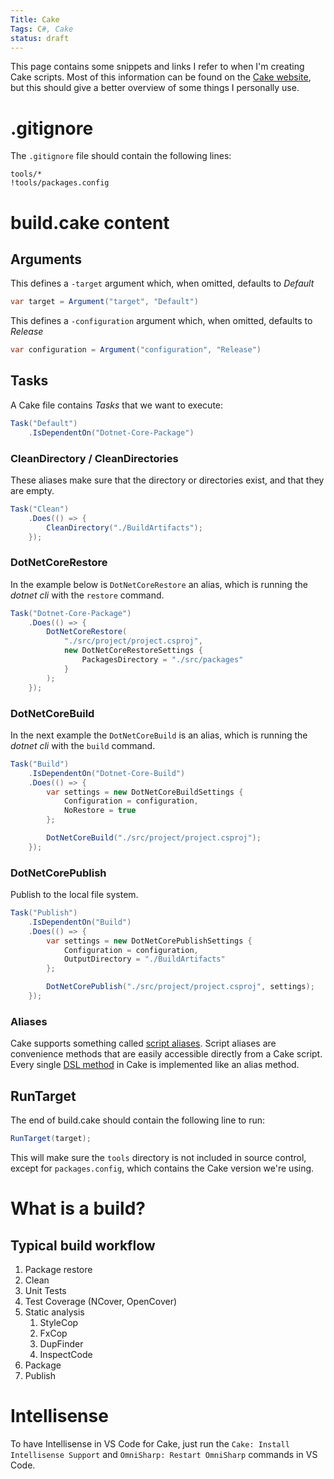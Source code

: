 ```yaml
---
Title: Cake
Tags: C#, Cake
status: draft
---
```


This page contains some snippets and links I refer to when I'm creating Cake scripts.
Most of this information can be found on the [Cake website](https://cakebuild.net/),
but this should give a better overview of some things I personally use.

# .gitignore

The  `.gitignore` file should contain the following lines:

```plaintext
tools/*
!tools/packages.config
```

# build.cake content

## Arguments

This defines a `-target` argument which, when omitted, defaults to _Default_

```csharp
var target = Argument("target", "Default")
```

This defines a `-configuration` argument which, when omitted, defaults to _Release_

```csharp
var configuration = Argument("configuration", "Release")
```

## Tasks

A Cake file contains _Tasks_ that we want to execute:

```csharp
Task("Default")
    .IsDependentOn("Dotnet-Core-Package")
```

### CleanDirectory / CleanDirectories

These aliases make sure that the directory or directories exist, and that they are empty.

```csharp
Task("Clean")
    .Does(() => {
        CleanDirectory("./BuildArtifacts");
    });
```

### DotNetCoreRestore

In the example below is `DotNetCoreRestore` an alias, which is running the _dotnet cli_ with the `restore` command.

```csharp
Task("Dotnet-Core-Package")
    .Does(() => {
        DotNetCoreRestore(
            "./src/project/project.csproj",
            new DotNetCoreRestoreSettings {
                PackagesDirectory = "./src/packages"
            }
        );
    });
```

### DotNetCoreBuild

In the next example the `DotNetCoreBuild` is an alias, which is running the _dotnet cli_ with the `build` command.

```csharp
Task("Build")
    .IsDependentOn("Dotnet-Core-Build")
    .Does(() => {
        var settings = new DotNetCoreBuildSettings {
            Configuration = configuration,
            NoRestore = true
        };

        DotNetCoreBuild("./src/project/project.csproj");
    });
```

### DotNetCorePublish

Publish to the local file system.

```csharp
Task("Publish")
    .IsDependentOn("Build")
    .Does(() => {
        var settings = new DotNetCorePublishSettings {
            Configuration = configuration,
            OutputDirectory = "./BuildArtifacts"
        };

        DotNetCorePublish("./src/project/project.csproj", settings);
    });
```

### Aliases

Cake supports something called [script aliases](https://cakebuild.net/docs/fundamentals/aliases). 
Script aliases are convenience methods that are easily accessible directly from a Cake script. 
Every single [DSL method](https://cakebuild.net/dsl/) in Cake is implemented like an alias method. 

## RunTarget

The end of build.cake should contain the following line to run:

```csharp
RunTarget(target);
```

This will make sure the `tools` directory is not included in source control, except for `packages.config`,
which contains the Cake version we're using.

# What is a build?

## Typical build workflow

1. Package restore
2. Clean
3. Unit Tests
4. Test Coverage (NCover, OpenCover)
5. Static analysis
    1. StyleCop
    2. FxCop
    3. DupFinder
    4. InspectCode
6. Package
7. Publish

# Intellisense

To have Intellisense in VS Code for Cake, just run the `Cake: Install Intellisense Support` 
and `OmniSharp: Restart OmniSharp` commands in VS Code.
